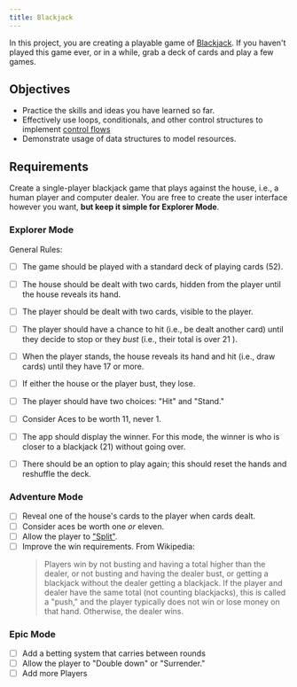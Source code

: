 ```yaml
---
title: Blackjack
---
```


In this project, you are creating a playable game of [Blackjack](https://en.wikipedia.org/wiki/Blackjack). If you haven't played this game ever, or in a while, grab a deck of cards and play a few games.

## Objectives

- Practice the skills and ideas you have learned so far.
- Effectively use loops, conditionals, and other control structures to implement [control flows](https://en.wikipedia.org/wiki/Control_flow)
- Demonstrate usage of data structures to model resources.

## Requirements

Create a single-player blackjack game that plays against the house, i.e., a human player and computer dealer. You are free to create the user interface however you want, **but keep it simple for Explorer Mode**.

### Explorer Mode

General Rules:

- [ ] The game should be played with a standard deck of playing cards (52).
- [ ] The house should be dealt with two cards, hidden from the player until the house reveals its hand.
- [ ] The player should be dealt with two cards, visible to the player.
- [ ] The player should have a chance to hit (i.e., be dealt another card) until they decide to stop or they _bust_ (i.e., their total is over 21 ).
- [ ] When the player stands, the house reveals its hand and hit (i.e., draw cards) until they have 17 or more.
- [ ] If either the house or the player bust, they lose.

- [ ] The player should have two choices: "Hit" and "Stand."
- [ ] Consider Aces to be worth 11, never 1.
- [ ] The app should display the winner. For this mode, the winner is who is closer to a blackjack (21) without going over.
- [ ] There should be an option to play again; this should reset the hands and reshuffle the deck.

### Adventure Mode

- [ ] Reveal one of the house's cards to the player when cards dealt.
- [ ] Consider aces be worth one _or_ eleven.
- [ ] Allow the player to ["Split"](https://blog.betway.com/casino/blackjack-strategy-101-how-do-you-split-in-blackjack/).
- [ ] Improve the win requirements. From Wikipedia:
  > Players win by not busting and having a total higher than the dealer, or not busting and having the dealer bust, or getting a blackjack without the dealer getting a blackjack. If the player and dealer have the same total (not counting blackjacks), this is called a "push," and the player typically does not win or lose money on that hand. Otherwise, the dealer wins.

### Epic Mode

- [ ] Add a betting system that carries between rounds
- [ ] Allow the player to "Double down" or "Surrender."
- [ ] Add more Players
